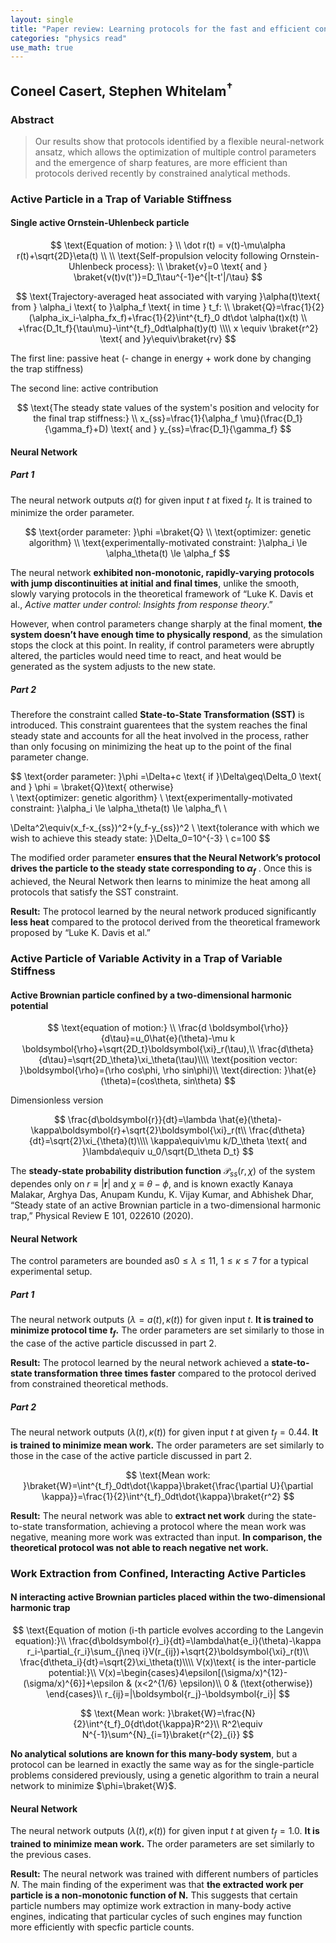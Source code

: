 ```yaml
---
layout: single
title: "Paper review: Learning protocols for the fast and efficient control of active matter"
categories: "physics read"
use_math: true
---
```


## Coneel Casert, Stephen Whitelam$^\dagger$

### Abstract

> Our results show that protocols identified by a flexible neural-network ansatz, which allows the optimization of multiple control parameters and the emergence of sharp features, are more efficient than protocols derived recently by constrained analytical methods.

### Active Particle in a Trap of Variable Stiffness

#### Single active Ornstein-Uhlenbeck particle

$$
\text{Equation of motion: }
\\
\dot r(t) = v(t)-\mu\alpha r(t)+\sqrt{2D}\eta(t)
\\
\\
\text{Self-propulsion velocity following Ornstein-Uhlenbeck process}: 
\\
\braket{v}=0 \text{ and } \braket{v(t)v(t')}=D_1\tau^{-1}e^{|t-t'|/\tau}
$$



$$
\text{Trajectory-averaged heat associated with varying }\alpha(t)\text{ from } \alpha_i \text{ to }\alpha_f \text{ in time } t_f:
\\
\braket{Q}=\frac{1}{2}(\alpha_ix_i-\alpha_fx_f)+\frac{1}{2}\int^{t_f}_0 dt\dot \alpha(t)x(t) \\
+\frac{D_1t_f}{\tau\mu}-\int^{t_f}_0dt\alpha(t)y(t)
\\\\
x \equiv \braket{r^2} \text{ and }y\equiv\braket{rv}
$$

The first line: passive heat (- change in energy + work done by changing the trap stiffness)

The second line: active contribution


$$
\text{The steady state values of the system's position and velocity for the final trap stiffness:}
\\
x_{ss}=\frac{1}{\alpha_f \mu}(\frac{D_1}{\gamma_f}+D) \text{ and } y_{ss}=\frac{D_1}{\gamma_f}
$$

#### Neural Network

##### Part 1

The neural network outputs $\alpha(t)$ for given input $t$ at fixed $t_f$. It is trained to minimize the order parameter.

$$
\text{order parameter: }\phi =\braket{Q}
\\
\text{optimizer: genetic algorithm}
\\
\text{experimentally-motivated constraint: }\alpha_i \le \alpha_\theta(t) \le \alpha_f
$$

The neural network **exhibited non-monotonic, rapidly-varying protocols with jump discontinuities at initial and final times**, unlike the smooth, slowly varying protocols in the theoretical framework of “Luke K. Davis et al., *Active matter under control: Insights from response theory*.”

However, when control parameters change sharply at the final moment, **the system doesn’t have enough time to physically respond**, as the simulation stops the clock at this point. In reality, if control parameters were abruptly altered, the particles would need time to react, and heat would be generated as the system adjusts to the new state. 



##### Part 2

Therefore the constraint called **State-to-State Transformation (SST)** is introduced. This constraint guarentees that the system reaches the final steady state and accounts for all the heat involved in the process, rather than only focusing on minimizing the heat up to the point of the final parameter change.

$$
\text{order parameter: }\phi =\Delta+c \text{ if }\Delta\geq\Delta_0 \text{ and } \phi = \braket{Q}\text{ otherwise}  
\\
\text{optimizer: genetic algorithm}
\\
\text{experimentally-motivated constraint: }\alpha_i \le \alpha_\theta(t) \le \alpha_f\\
\\

\Delta^2\equiv(x_f-x_{ss})^2+(y_f-y_{ss})^2
\\
\text{tolerance with which we wish to achieve this steady state: }\Delta_0=10^{-3}
\\
c=100
$$

The modified order parameter **ensures that the Neural Network’s protocol drives the particle to the steady state corresponding to  $\alpha_f$** . Once this is achieved, the Neural Network then learns to minimize the heat among all protocols that satisfy the SST constraint.

**Result:** The protocol learned by the neural network produced significantly **less heat** compared to the protocol derived from the theoretical framework proposed by “Luke K. Davis et al.”



### Active Particle of Variable Activity in a Trap of Variable Stiffness

#### Active Brownian particle confined by a two-dimensional harmonic potential

$$
\text{equation of motion:}
\\
\frac{d \boldsymbol{\rho}}{d\tau}=u_0\hat{e}(\theta)-\mu k \boldsymbol{\rho}+\sqrt{2D_t}\boldsymbol{\xi}_r(\tau),\\
\frac{d\theta}{d\tau}=\sqrt{2D_\theta}\xi_\theta(\tau)\\\\
\text{position vector: }\boldsymbol{\rho}=(\rho cos\phi, \rho sin\phi)\\
\text{direction: }\hat{e}(\theta)=(cos\theta, sin\theta)
$$

Dimensionless version

$$
\frac{d\boldsymbol{r}}{dt}=\lambda \hat{e}(\theta)-\kappa\boldsymbol{r}+\sqrt{2}\boldsymbol{\xi}_r(t\\
\frac{d\theta}{dt}=\sqrt{2}\xi_{\theta}(t)\\\\
\kappa\equiv\mu k/D_\theta \text{ and }\lambda\equiv u_0/\sqrt{D_\theta D_t}
$$

The **steady-state probability distribution function** $\mathcal{P}_{ss}(r, \chi)$ of the system dependes only on $r\equiv|\boldsymbol{r}|$ and $\chi \equiv \theta-\phi$, and is known exactly Kanaya Malakar, Arghya Das, Anupam Kundu, K. Vijay Kumar, and Abhishek Dhar, “Steady state of an active Brownian particle in a two-dimensional harmonic trap,” Physical Review E 101, 022610 (2020).



#### Neural Network

The control parameters are bounded as$0\leq \lambda\leq11,\ 1\leq\kappa\leq7$ for a typical experimental setup.

##### Part 1

The neural network outputs $(\lambda=a(t), \kappa(t))$ for given input $t$. **It is trained to minimize protocol time $t_f$.** The order parameters are set similarly to those in the case of the active particle discussed in part 2. 

**Result:** The protocol learned by the neural network achieved a **state-to-state transformation three times faster** compared to the protocol derived from constrained theoretical methods.

##### Part 2

The neural network outputs $(\lambda(t), \kappa(t))$ for given input $t$ at given $t_f=0.44$. **It is trained to minimize mean work.** The order parameters are set similarly to those in the case of the active particle discussed in part 2.

$$
\text{Mean work: }\braket{W}=\int^{t_f}_0dt\dot{\kappa}\braket{\frac{\partial U}{\partial \kappa}}=\frac{1}{2}\int^{t_f}_0dt\dot{\kappa}\braket{r^2}
$$

**Result:** The neural network was able to **extract net work** during the state-to-state transformation, achieving a protocol where the mean work was negative, meaning more work was extracted than input. **In comparison, the theoretical protocol was not able to reach negative net work.**



### Work Extraction from Confined, Interacting Active Particles

#### N interacting active Brownian particles placed within the two-dimensional harmonic trap



$$
\text{Equation of motion (i-th particle evolves according to the Langevin equation):}\\
\frac{d\boldsymbol{r}_i}{dt}=\lambda\hat{e_i}(\theta)-\kappa r_i-\partial_{r_i}\sum_{j\neq i}V(r_{ij})+\sqrt{2}\boldsymbol{\xi}_r(t)\\
\frac{d\theta_i}{dt}=\sqrt{2}\xi_\theta(t)\\\\
V(x)\text{ is the inter-particle potential:}\\
V(x)=\begin{cases}4\epsilon[(\sigma/x)^{12}-(\sigma/x)^{6}]+\epsilon & (x<2^{1/6} \epsilon)\\
0 & (\text{otherwise}) \end{cases}\\
r_{ij}=|\boldsymbol{r_j}-\boldsymbol{r_i}|
$$

$$
\text{Mean work: }\braket{W}=\frac{N}{2}\int^{t_f}_0{dt\dot{\kappa}R^2}\\
R^2\equiv N^{-1}\sum^{N}_{i=1}\braket{r^{2}_{i}}
$$

**No analytical solutions are known for this many-body system**, but a protocol can be learned in exactly the same way as for the single-particle problems considered previously, using a genetic algorithm to train a neural network to minimize $\phi=\braket{W}$.

#### Neural Network

The neural network outputs $(\lambda(t), \kappa(t))$ for given input $t$ at given $t_f=1.0$. **It is trained to minimize mean work.** The order parameters are set similarly to the previous cases.



**Result:** The neural network was trained with different numbers of particles $N$. The main finding of the experiment was that **the extracted work per particle is a non-monotonic function of N.** This suggests that certain particle numbers may optimize work extraction in many-body active engines, indicating that particular cycles of such engines may function more efficiently with specfic particle counts.
